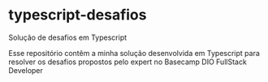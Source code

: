 # typescript-desafios
Solução de desafios em Typescript


Esse repositório contêm a minha solução desenvolvida em Typescript para resolver os desafios propostos pelo expert no Basecamp DIO FullStack Developer
